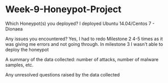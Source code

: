# Week-9-Honeypot-Project

Which Honeypot(s) you deployed?
I deployed Ubuntu 14.04/Centos 7 - Dionaea

Any issues you encountered?
Yes, I had to redo Milestone 2 4-5 times as it was giving me errors and not going through.
In milestone 3 I wasn't able to deploy the honeypot

A summary of the data collected: number of attacks, number of malware samples, etc.

Any unresolved questions raised by the data collected
